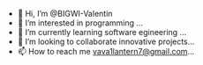 - 👋 Hi, I’m @BIGWI-Valentin
- 👀 I’m interested in programming ...
- 🌱 I’m currently learning software egineering ...
- 💞️ I’m looking to collaborate innovative projects...
- 📫 How to reach me vava1lantern7@gmail.com...

<!---
BIGWI-Valentin/BIGWI-Valentin is a ✨ special ✨ repository because its `README.md` (this file) appears on your GitHub profile.
You can click the Preview link to take a look at your changes.
--->

